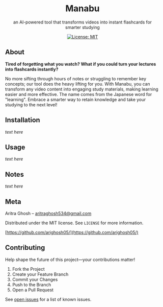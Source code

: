 <h1 align="center"> Manabu </h1>
<p align="center"> an AI-powered tool that transforms videos into instant flashcards for smarter studying</p>

<div align="center">

[![License: MIT](https://img.shields.io/badge/License-MIT-yellow.svg)](https://opensource.org/licenses/MIT)

</div>

## About

**Tired of forgetting what you watch? What if you could turn your lectures into flashcards instantly?**

No more sifting through hours of notes or struggling to remember key concepts; our tool does the heavy lifting for you. With Manabu, you can transform any video content into engaging study materials, making learning easier and more effective. The name comes from the Japanese word for "learning". Embrace a smarter way to retain knowledge and take your studying to the next level!

## Installation 

*text here*

## Usage 

*text here*

## Notes

*text here*

## Meta

Aritra Ghosh – aritraghosh534@gmail.com

Distributed under the MIT license. See `LICENSE` for more information.

[https://github.com/arighosh05/](https://github.com/arighosh05/)

## Contributing

Help shape the future of this project—your contributions matter!

1. Fork the Project
2. Create your Feature Branch 
3. Commit your Changes 
4. Push to the Branch 
5. Open a Pull Request

See [open issues](https://github.com/arighosh05/chrono-crypt/issues) for a list of known issues.

